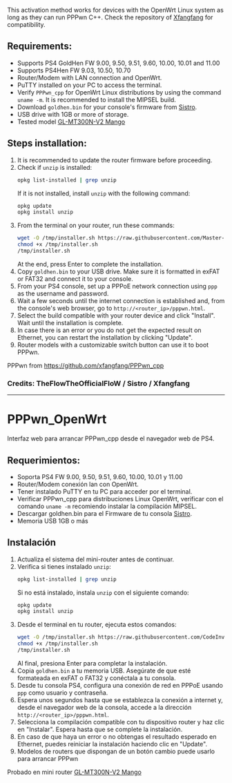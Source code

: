 This activation method works for devices with the OpenWrt Linux system as long as they can run PPPwn C++. Check the repository of [Xfangfang](https://github.com/xfangfang/PPPwn_cpp) for compatibility.

## Requirements:

- Supports PS4 GoldHen FW 9.00, 9.50, 9.51, 9.60, 10.00, 10.01 and 11.00
- Supports PS4Hen FW 9.03, 10.50, 10.70
- Router/Modem with LAN connection and OpenWrt.
- PuTTY installed on your PC to access the terminal.
- Verify `PPPwn_cpp` for OpenWrt Linux distributions by using the command `uname -m`. It is recommended to install the MIPSEL build.
- Download `goldhen.bin` for your console's firmware from [Sistro](https://github.com/GoldHEN/GoldHEN/releases).
- USB drive with 1GB or more of storage.
- Tested model [GL-MT300N-V2 Mango](https://www.gl-inet.com/products/gl-mt300n-v2/)

## Steps installation:

1. It is recommended to update the router firmware before proceeding.
2. Check if `unzip` is installed:
    ```sh
    opkg list-installed | grep unzip
    ```
    If it is not installed, install `unzip` with the following command:
    ```sh
    opkg update
    opkg install unzip
    ```
3. From the terminal on your router, run these commands:
    ```sh
    wget -O /tmp/installer.sh https://raw.githubusercontent.com/Master-s/PPPwn_ow_M/main/installer.sh
    chmod +x /tmp/installer.sh
    /tmp/installer.sh
    ```
    At the end, press Enter to complete the installation.
4. Copy `goldhen.bin` to your USB drive. Make sure it is formatted in exFAT or FAT32 and connect it to your console.
5. From your PS4 console, set up a PPPoE network connection using `ppp` as the username and password.
6. Wait a few seconds until the internet connection is established and, from the console's web browser, go to `http://<router_ip>/pppwn.html`.
7. Select the build compatible with your router device and click "Install". Wait until the installation is complete.
8. In case there is an error or you do not get the expected result on Ethernet, you can restart the installation by clicking "Update".
9. Router models with a customizable switch button can use it to boot PPPwn.

PPPwn from https://github.com/xfangfang/PPPwn_cpp

### Credits: TheFlowTheOfficialFloW / Sistro / Xfangfang

---

# PPPwn_OpenWrt
Interfaz web para arrancar PPPwn_cpp desde el navegador web de PS4.

## Requerimientos:

- Soporta PS4 FW 9.00, 9.50, 9.51, 9.60, 10.00, 10.01 y 11.00
- Router/Modem conexión lan con OpenWrt.
- Tener instalado PuTTY en tu PC para acceder por el terminal.
- Verificar PPPwn_cpp para distribuciones Linux OpenWrt, verificar con el comando `uname -m` recomiendo instalar la compilación MIPSEL.
- Descargar goldhen.bin para el Firmware de tu consola [Sistro](https://github.com/GoldHEN/GoldHEN/releases).
- Memoria USB 1GB o más

## Instalación

1. Actualiza el sistema del mini-router antes de continuar.
2. Verifica si tienes instalado `unzip`:
    ```sh
    opkg list-installed | grep unzip
    ```
    Si no está instalado, instala `unzip` con el siguiente comando:
    ```sh
    opkg update
    opkg install unzip
    ```
3. Desde el terminal en tu router, ejecuta estos comandos:
    ```sh
    wget -O /tmp/installer.sh https://raw.githubusercontent.com/CodeInvers3/PPPwn_ow/main/installer.sh
    chmod +x /tmp/installer.sh
    /tmp/installer.sh
    ```
    Al final, presiona Enter para completar la instalación.
4. Copia `goldhen.bin` a tu memoria USB. Asegúrate de que esté formateada en exFAT o FAT32 y conéctala a tu consola.
5. Desde tu consola PS4, configura una conexión de red en PPPoE usando `ppp` como usuario y contraseña.
6. Espera unos segundos hasta que se establezca la conexión a internet y, desde el navegador web de la consola, accede a la dirección `http://<router_ip>/pppwn.html`.
7. Selecciona la compilación compatible con tu dispositivo router y haz clic en "Instalar". Espera hasta que se complete la instalación.
8. En caso de que haya un error o no obtengas el resultado esperado en Ethernet, puedes reiniciar la instalación haciendo clic en "Update".
9. Modelos de routers que dispongan de un botón cambio puede usarlo para arrancar PPPwn


Probado en mini router [GL-MT300N-V2 Mango](https://www.gl-inet.com/products/gl-mt300n-v2/)
